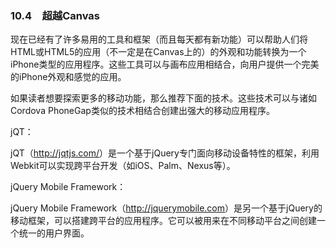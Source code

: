 ### 10.4　超越Canvas

现在已经有了许多易用的工具和框架（而且每天都有新功能）可以帮助人们将HTML或HTML5的应用（不一定是在Canvas上的）的外观和功能转换为一个iPhone类型的应用程序。这些工具可以与画布应用相结合，向用户提供一个完美的iPhone外观和感觉的应用。

如果读者想要探索更多的移动功能，那么推荐下面的技术。这些技术可以与诸如Cordova PhoneGap类似的技术相结合创建出强大的移动应用程序。

jQT：

jQT（<a class="my_markdown" href="['http://jqtjs.com/']">http://jqtjs.com/</a>）是一个基于jQuery专门面向移动设备特性的框架，利用Webkit可以实现跨平台开发（如iOS、Palm、Nexus等）。

jQuery Mobile Framework：

jQuery Mobile Framework（<a class="my_markdown" href="['http://jquerymobile.com']">http://jquerymobile.com</a>）是另一个基于jQuery的移动框架，可以搭建跨平台的应用程序。它可以被用来在不同移动平台之间创建一个统一的用户界面。

